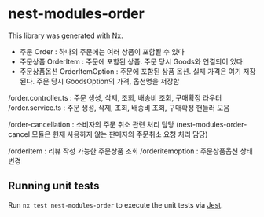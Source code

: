 # nest-modules-order

This library was generated with [Nx](https://nx.dev).

* 주문 Order :  하나의 주문에는 여러 상품이 포함될 수 있다
* 주문상품 OrderItem : 주문에 포함된 상품. 주문 당시 Goods와 연결되어 있다
* 주문상품옵션 OrderItemOption : 주문에 포함된 상품 옵션. 실제 가격은 여기 저장된다. 주문 당시 GoodsOption의 가격, 옵션명을 저장함


/order.controller.ts    : 주문 생성, 삭제, 조회, 배송비 조회, 구매확정 라우터
/order.service.ts       : 주문 생성, 삭제, 조회, 배송비 조회, 구매확정 핸들러 모음

/order-cancellation     : 소비자의 주문 취소 관련 처리 담당 (nest-modules-order-cancel 모듈은 현재 사용하지 않는 판매자의 주문취소 요청 처리 담당)

/orderItem          : 리뷰 작성 가능한 주문상품 조회
/orderitemoption    : 주문상품옵션 상태 변경

## Running unit tests

Run `nx test nest-modules-order` to execute the unit tests via [Jest](https://jestjs.io).
